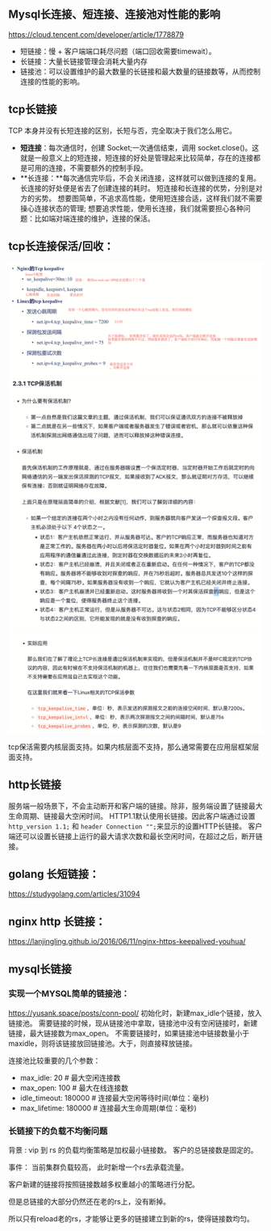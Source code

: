 ## Mysql长连接、短连接、连接池对性能的影响
https://cloud.tencent.com/developer/article/1778879 

- 短链接：慢 + 客户端端口耗尽问题（端口回收需要timewait）。
- 长链接：大量长链接管理会消耗大量内存
- 链接池：可以设置维护的最大数量的长链接和最大数量的链接数等，从而控制连接的性能的影响。

## tcp长链接
TCP 本身并没有长短连接的区别，长短与否，完全取决于我们怎么用它。

- **短连接**：每次通信时，创建 Socket;一次通信结束，调用 socket.close()。这就是一般意义上的短连接，短连接的好处是管理起来比较简单，存在的连接都是可用的连接，不需要额外的控制手段。
- **长连接：**每次通信完毕后，不会关闭连接，这样就可以做到连接的复用。长连接的好处便是省去了创建连接的耗时。
短连接和长连接的优势，分别是对方的劣势。
想要图简单，不追求高性能，使用短连接合适，这样我们就不需要操心连接状态的管理;
想要追求性能，使用长连接，我们就需要担心各种问题：比如端对端连接的维护，连接的保活。

## tcp长连接保活/回收：
![alt text](image-7.png)
![alt text](image-8.png)
![alt text](image-9.png)

tcp保活需要内核层面支持。如果内核层面不支持，那么通常需要在应用层框架层面支持。

## http长链接

服务端一般场景下，不会主动断开和客户端的链接。除非，服务端设置了链接最大生命周期、链接最大空闲时间。
HTTP1.1默认使用长链接。因此客户端通过设置`http_version 1.1;` 和 `header Connection "";`来显示的设置HTTP长链接。 客户端还可以设置长链接上运行的最大请求次数和最长空闲时间，在超过之后，断开链接。

## golang 长短链接：
https://studygolang.com/articles/31094

## nginx http 长链接：
https://lanjingling.github.io/2016/06/11/nginx-https-keepalived-youhua/


## mysql长链接
### 实现一个MYSQL简单的链接池：
https://yusank.space/posts/conn-pool/ 
初始化时，新建max_idle个链接，放入链接池。
需要链接的时候，现从链接池中拿取，链接池中没有空闲链接时，新建链接，最大链接数为max_open。
不需要链接时，如果链接池中链接数量小于maxidle，则将该链接放回链接池。大于，则直接释放链接。
 
连接池比较重要的几个参数：

- max_idle: 20 # 最大空闲连接数
- max_open: 100 # 最大在线连接数
- idle_timeout: 180000 # 连接最大空闲等待时间(单位：毫秒)
- max_lifetime: 180000 # 连接最大生命周期(单位：毫秒)


### 长链接下的负载不均衡问题
背景 :
vip 到 rs 的负载均衡策略是加权最小链接数。
客户的总链接数是固定的。

事件：
当前集群负载较高，
此时新增一个rs去承载流量。

客户新建的链接将按照链接数越多权重越小的策略进行分配。

但是总链接的大部分仍然还在老的rs上，没有断掉。

所以只有reload老的rs，才能够让更多的链接建立到新的rs，使得链接数均匀。